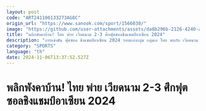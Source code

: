 ```yaml
---
layout: post
code: "ART241106133273AG8C"
origin_url: "https://www.sanook.com/sport/1566030/"
image: "https://github.com/user-attachments/assets/da8b296b-2126-4240-acba-dbfae5ad673b"
title: "พลิกพังคาบ้าน! ไทย พ่าย เวียดนาม 2-3 ศึกฟุตซอลชิงแชมป์อาเซียน 2024"
description: "การแข่งขัน ฟุตซอล ชิงแชมป์อาเซียน 2024 รอบแบ่งกลุ่ม กลุ่มเอ ไทย พบกับ เวียดนาม ที่สนาม เทอร์มินอลฮอลล์ ศูนย์การค้าเทอร์มินอล 21 โคราช จังหวัดนครราชสีมา เมื่อวันที่ 6 พฤศจิกายน 2567"
category: "SPORTS"
language: "th"
date: 2024-11-06T13:37:52.527Z
---
```


# พลิกพังคาบ้าน! ไทย พ่าย เวียดนาม 2-3 ศึกฟุตซอลชิงแชมป์อาเซียน 2024